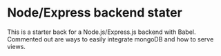 # Node/Express backend stater
This is a starter back for a Node.js/Express.js backend with Babel. Commented out are ways to easily integrate mongoDB and how to serve views. 